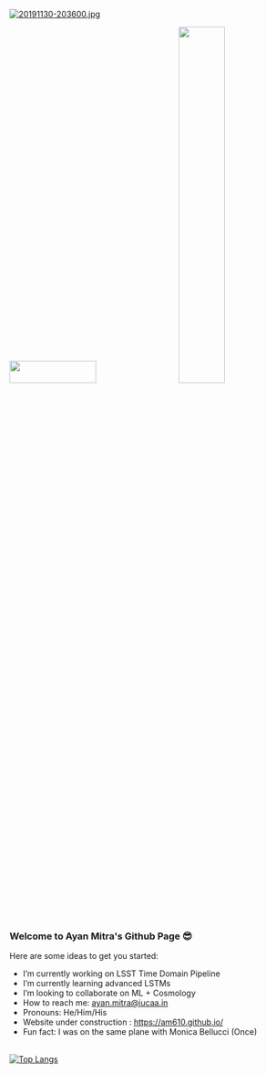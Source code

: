 [![20191130-203600.jpg](https://i.postimg.cc/bwvTSjsh/20191130-203600.jpg)](https://postimg.cc/KRdLCwPq)
<div class='container'>
<img style="height: 10%; width: 55%;" class="img" src="https://github-readme-stats.vercel.app/api?username=am610&show_icons=true&theme=blue-green" />
&nbsp;
&nbsp;
<img style="height: auto; width: 40%;" class="img" src="https://github-readme-streak-stats.herokuapp.com?user=am610&theme=blue-green&langs_count=8&layout=compact" /></div></div>

### Welcome to Ayan Mitra's Github Page 😎

Here are some ideas to get you started:
-  I’m currently working on LSST Time Domain Pipeline
-  I’m currently learning advanced LSTMs
-  I’m looking to collaborate on ML + Cosmology
-  How to reach me: ayan.mitra@iucaa.in
-  Pronouns: He/Him/His
-  Website under construction : https://am610.github.io/
-  Fun fact: I was on the same plane with Monica Bellucci (Once) <br><br>


[![Top Langs](https://github-readme-stats.vercel.app/api/top-langs/?username=am610&layout=compact)](https://github.com/am610/github-readme-stats)
